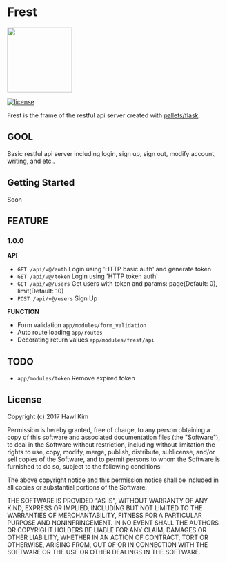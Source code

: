 Frest
=====
<img src="https://raw.githubusercontent.com/h4wldev/frest/master/frest.png" height="150">

[![license](https://img.shields.io/github/license/mashape/apistatus.svg)](https://github.com/h4wldev/Frest/blob/master/LICENSE)

Frest is the frame of the restful api server created with [pallets/flask](https://github.com/pallets/flask).

## GOOL
Basic restful api server including login, sign up, sign out, modify account, writing, and etc..

## Getting Started
Soon

## FEATURE
### 1.0.0
__API__
- `GET /api/v@/auth` Login using 'HTTP basic auth' and generate token
- `GET /api/v@/token` Login using 'HTTP token auth'
- `GET /api/v@/users` Get users with token and params: page(Default: 0), limit(Default: 10)
- `POST /api/v@/users` Sign Up

__FUNCTION__
- Form validation `app/modules/form_validation`
- Auto route loading `app/routes`
- Decorating return values `app/modules/frest/api`

## TODO
- `app/modules/token` Remove expired token

## License
Copyright (c) 2017 Hawl Kim

Permission is hereby granted, free of charge, to any person obtaining a copy
of this software and associated documentation files (the "Software"), to deal
in the Software without restriction, including without limitation the rights
to use, copy, modify, merge, publish, distribute, sublicense, and/or sell
copies of the Software, and to permit persons to whom the Software is
furnished to do so, subject to the following conditions:

The above copyright notice and this permission notice shall be included in all
copies or substantial portions of the Software.

THE SOFTWARE IS PROVIDED "AS IS", WITHOUT WARRANTY OF ANY KIND, EXPRESS OR
IMPLIED, INCLUDING BUT NOT LIMITED TO THE WARRANTIES OF MERCHANTABILITY,
FITNESS FOR A PARTICULAR PURPOSE AND NONINFRINGEMENT. IN NO EVENT SHALL THE
AUTHORS OR COPYRIGHT HOLDERS BE LIABLE FOR ANY CLAIM, DAMAGES OR OTHER
LIABILITY, WHETHER IN AN ACTION OF CONTRACT, TORT OR OTHERWISE, ARISING FROM,
OUT OF OR IN CONNECTION WITH THE SOFTWARE OR THE USE OR OTHER DEALINGS IN THE
SOFTWARE.
